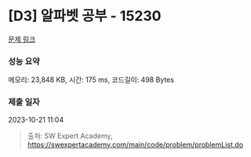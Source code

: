 # [D3] 알파벳 공부 - 15230 

[문제 링크](https://swexpertacademy.com/main/code/problem/problemDetail.do?contestProbId=AYLnMQT6vPADFATf) 

### 성능 요약

메모리: 23,848 KB, 시간: 175 ms, 코드길이: 498 Bytes

### 제출 일자

2023-10-21 11:04



> 출처: SW Expert Academy, https://swexpertacademy.com/main/code/problem/problemList.do